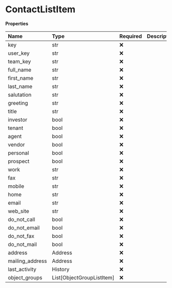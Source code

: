 # ContactListItem

**Properties**

| Name            | Type                      | Required | Description |
| :-------------- | :------------------------ | :------- | :---------- |
| key             | str                       | ❌       |             |
| user_key        | str                       | ❌       |             |
| team_key        | str                       | ❌       |             |
| full_name       | str                       | ❌       |             |
| first_name      | str                       | ❌       |             |
| last_name       | str                       | ❌       |             |
| salutation      | str                       | ❌       |             |
| greeting        | str                       | ❌       |             |
| title           | str                       | ❌       |             |
| investor        | bool                      | ❌       |             |
| tenant          | bool                      | ❌       |             |
| agent           | bool                      | ❌       |             |
| vendor          | bool                      | ❌       |             |
| personal        | bool                      | ❌       |             |
| prospect        | bool                      | ❌       |             |
| work            | str                       | ❌       |             |
| fax             | str                       | ❌       |             |
| mobile          | str                       | ❌       |             |
| home            | str                       | ❌       |             |
| email           | str                       | ❌       |             |
| web_site        | str                       | ❌       |             |
| do_not_call     | bool                      | ❌       |             |
| do_not_email    | bool                      | ❌       |             |
| do_not_fax      | bool                      | ❌       |             |
| do_not_mail     | bool                      | ❌       |             |
| address         | Address                   | ❌       |             |
| mailing_address | Address                   | ❌       |             |
| last_activity   | History                   | ❌       |             |
| object_groups   | List[ObjectGroupListItem] | ❌       |             |

<!-- This file was generated by liblab | https://liblab.com/ -->
